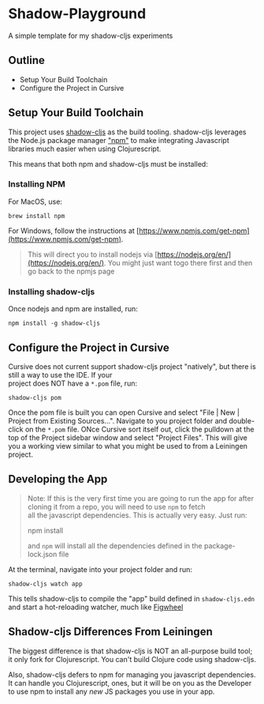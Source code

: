 # Shadow-Playground

A simple template for my shadow-cljs experiments


## Outline

* Setup Your Build Toolchain
* Configure the Project in Cursive


## Setup Your Build Toolchain

This project uses [shadow-cljs](http://shadow-cljs.org/) as the build tooling. shadow-cljs leverages the Node.js
package manager ["npm"](https://www.npmjs.com/) to make integrating Javascript libraries much easier when using Clojurescript.

This means that both npm and shadow-cljs must be installed:

### Installing NPM

For MacOS, use:

    brew install npm

For Windows, follow the instructions at [https://www.npmjs.com/get-npm](https://www.npmjs.com/get-npm).

> This will direct you to install nodejs via [https://nodejs.org/en/](https://nodejs.org/en/). You might just want togo there first
> and then go back to the npmjs page


### Installing shadow-cljs

Once nodejs and npm are installed, run:

    npm install -g shadow-cljs


## Configure the Project in Cursive

Cursive does not current support shadow-cljs project "natively", but there is still a way to use the IDE. If your  
project does NOT have a `*.pom` file, run:

    shadow-cljs pom

Once the pom file is built you can open Cursive and select "File | New | Project from Existing Sources...". Navigate to
you project folder and double-click on the `*.pom` file. ONce Cursive sort itself out, click the pulldown at the
top of the Project sidebar window and select "Project Files". This will give you a working view similar to what you
might be used to from a Leiningen project.



## Developing the App

> Note: If this is the very first time you are going to run the app for after cloning it from a repo, you will need to use `npm` to fetch  
> all the javascript dependencies. This is actually very easy. Just run:
>
>   npm install
>
> and `npm` will install all the dependencies defined in the package-lock.json file

At the terminal, navigate into your project folder and run:

    shadow-cljs watch app

This tells shadow-cljs to compile the "app" build defined in `shadow-cljs.edn` and start a hot-reloading watcher, much like [Figwheel](https://figwheel.org/)


## Shadow-cljs Differences From Leiningen

The biggest difference is that shadow-cljs is NOT an all-purpose build tool; it only fork for Clojurescript. You can't build Clojure code using shadow-cljs.

Also, shadow-cljs defers to npm for managing you javascript dependencies. It can handle you Clojurescript, ones, but it will be on you as the Developer
to use npm to install any *new* JS packages you use in your app.